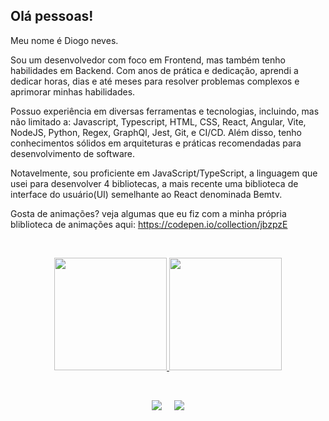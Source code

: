 ## Olá pessoas!

Meu nome é Diogo neves.

Sou um desenvolvedor com foco em Frontend, mas também tenho habilidades em Backend. Com anos de prática e dedicação, aprendi a dedicar horas, dias e até meses para resolver problemas complexos e aprimorar minhas habilidades.

Possuo experiência em diversas ferramentas e tecnologias, incluindo, mas não limitado a: Javascript, Typescript, HTML, CSS, React, Angular, Vite, NodeJS, Python, Regex, GraphQl, Jest, Git, e CI/CD. Além disso, tenho conhecimentos sólidos em arquiteturas e práticas recomendadas para desenvolvimento de software.

Notavelmente, sou proficiente em JavaScript/TypeScript, a linguagem que
usei para desenvolver 4 bibliotecas, a mais recente uma biblioteca de
interface do usuário(UI) semelhante ao React denominada Bemtv.

Gosta de animações? veja algumas que eu fiz
com a minha própria bliblioteca de animações aqui:
https://codepen.io/collection/jbzpzE

<br>

<div>
 <p align='center'>
<a href="https://github.com/seu-usuário-aqui">
<img height="180em" src="https://github-readme-stats.vercel.app/api/top-langs/?username=diogoneves07&layout=compact&langs_count=7&theme=dracula"/>
<img height="180em" src="https://github-readme-stats.vercel.app/api?username=diogoneves07&show_icons=true&theme=dracula&include_all_commits=true&count_private=true"/>
 </p>
</div>

<br>

<p align='center'>
<a href = "mailto:07dneves@gmail.com"><img src="https://img.shields.io/badge/Gmail-D14836?style=for-the-badge&logo=gmail&logoColor=white" target="_blank" ></a>  
&nbsp;&nbsp;&nbsp;&nbsp;<a href="https://www.linkedin.com/in/diogoneves07" target="_blank"><img src="https://img.shields.io/badge/-LinkedIn-%230077B5?style=for-the-badge&logo=linkedin&logoColor=white" target="_blank"></a>   
</p>

